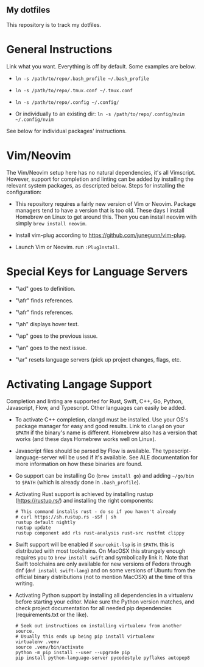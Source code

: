 ## My dotfiles

This repository is to track my dotfiles.

# General Instructions

Link what you want. Everything is off by default. Some examples are below.

* `ln -s /path/to/repo/.bash_profile ~/.bash_profile`

* `ln -s /path/to/repo/.tmux.conf ~/.tmux.conf`

* `ln -s /path/to/repo/.config ~/.config/`

* Or individually to an existing dir: `ln -s /path/to/repo/.config/nvim ~/.config/nvim`

See below for individual packages' instructions.

# Vim/Neovim

The Vim/Neovim setup here has no natural dependencies, it's all Vimscript. However, support for completion
and linting can be added by installing the relevant system packages, as descripted below. Steps for installing
the configuration:

* This repository requires a fairly new version of Vim or Neovim. Package managers tend to have a
  version that is too old. These days I install Homebrew on Linux to get around this. Then you can
  install neovim with simply `brew install neovim`.

* Install vim-plug according to https://github.com/junegunn/vim-plug.

* Launch Vim or Neovim. run `:PlugInstall`.

# Special Keys for Language Servers

* "\ad" goes to definition.

* "\afr" finds references.

* "\afr" finds references.

* "\ah" displays hover text.

* "\ap" goes to the previous issue.

* "\an" goes to the next issue.

* "\ar" resets language servers (pick up project changes, flags, etc.

# Activating Langage Support

Completion and linting are supported for Rust, Swift, C++, Go, Python, Javascript, Flow, and Typescript.
Other languages can easily be added.

* To activate C++ completion, clangd must be installed. Use your OS's package manager for easy
  and good results. Link to `clangd` on your `$PATH` if the binary's name is different. Homebrew
  also has a version that works (and these days Homebrew works well on Linux).

* Javascript files should be parsed by Flow is available. The typescript-language-server will be
  used if it's available. See ALE documentation for more information on how these binaries are
  found.

* Go support can be installing Go (`brew install go`) and adding `~/go/bin` to `$PATH` (which is
  already done in `.bash_profile`).

* Activating Rust support is achieved by installing rustup (https://rustup.rs/) and installing 
  the right components:

  ```
  # This command installs rust - do so if you haven't already
  # curl https://sh.rustup.rs -sSf | sh
  rustup default nightly
  rustup update
  rustup component add rls rust-analysis rust-src rustfmt clippy
  ```

* Swift support will be enabled if `sourcekit-lsp` is in `$PATH`. this is distributed with
  most toolchains. On MacOSX this strangely enough requires you to `brew install swift` and
  symbolically link it. Note that Swift toolchains are only available for new versions of
  Fedora through dnf (`dnf install swift-lang`) and on some versions of Ubuntu from the
  official binary distributions (not to mention MacOSX) at the time of this writing.

* Activating Python support by installing all dependencies in a virtualenv before starting
  your editor. Make sure the Python version matches, and check project documentation for all
  needed pip dependencies (requirements.txt or the like).

  ```
  # Seek out instructions on installing virtualenv from another source.
  # Usually this ends up being pip install virtualenv
  virtualenv .venv
  source .venv/bin/activate
  python -m pip install --user --upgrade pip
  pip install python-language-server pycodestyle pyflakes autopep8
  ```
